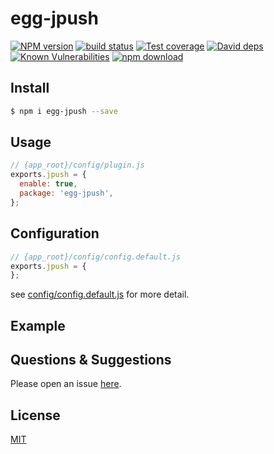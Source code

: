 # egg-jpush

[![NPM version][npm-image]][npm-url]
[![build status][travis-image]][travis-url]
[![Test coverage][codecov-image]][codecov-url]
[![David deps][david-image]][david-url]
[![Known Vulnerabilities][snyk-image]][snyk-url]
[![npm download][download-image]][download-url]

[npm-image]: https://img.shields.io/npm/v/egg-jpush.svg?style=flat-square
[npm-url]: https://npmjs.org/package/egg-jpush
[travis-image]: https://img.shields.io/travis/eggjs/egg-jpush.svg?style=flat-square
[travis-url]: https://travis-ci.org/eggjs/egg-jpush
[codecov-image]: https://img.shields.io/codecov/c/github/eggjs/egg-jpush.svg?style=flat-square
[codecov-url]: https://codecov.io/github/eggjs/egg-jpush?branch=master
[david-image]: https://img.shields.io/david/eggjs/egg-jpush.svg?style=flat-square
[david-url]: https://david-dm.org/eggjs/egg-jpush
[snyk-image]: https://snyk.io/test/npm/egg-jpush/badge.svg?style=flat-square
[snyk-url]: https://snyk.io/test/npm/egg-jpush
[download-image]: https://img.shields.io/npm/dm/egg-jpush.svg?style=flat-square
[download-url]: https://npmjs.org/package/egg-jpush

<!--
Description here.
-->

## Install

```bash
$ npm i egg-jpush --save
```

## Usage

```js
// {app_root}/config/plugin.js
exports.jpush = {
  enable: true,
  package: 'egg-jpush',
};
```

## Configuration

```js
// {app_root}/config/config.default.js
exports.jpush = {
};
```

see [config/config.default.js](config/config.default.js) for more detail.

## Example

<!-- example here -->

## Questions & Suggestions

Please open an issue [here](https://github.com/eggjs/egg/issues).

## License

[MIT](LICENSE)
